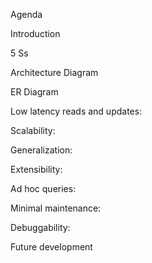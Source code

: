 Agenda

Introduction

5 Ss

Architecture Diagram

ER Diagram

Low latency reads and updates:

Scalability:

Generalization:

Extensibility:

Ad hoc queries:

Minimal maintenance:

Debuggability:

Future development
